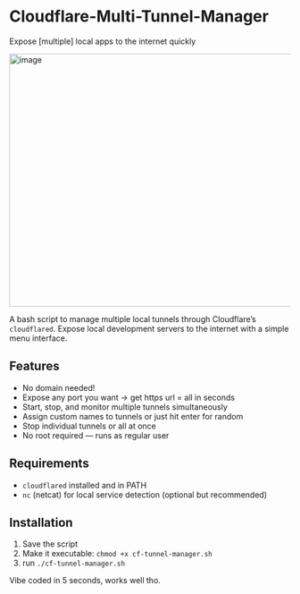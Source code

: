 # Cloudflare-Multi-Tunnel-Manager
Expose [multiple] local apps to the internet quickly

<img width="551" height="452" alt="image" src="https://github.com/user-attachments/assets/66d91c6a-e779-4b67-9f5e-ad141eb99117" />

A bash script to manage multiple local tunnels through Cloudflare’s `cloudflared`. Expose local development servers to the internet with a simple menu interface.

## Features

- No domain needed!
- Expose any port you want -> get https url = all in seconds
- Start, stop, and monitor multiple tunnels simultaneously
- Assign custom names to tunnels or just hit enter for random
- Stop individual tunnels or all at once
- No root required — runs as regular user

## Requirements

- `cloudflared` installed and in PATH
- `nc` (netcat) for local service detection (optional but recommended)

## Installation

1. Save the script
2. Make it executable: `chmod +x cf-tunnel-manager.sh`
3. run `./cf-tunnel-manager.sh`

Vibe coded in 5 seconds, works well tho.

